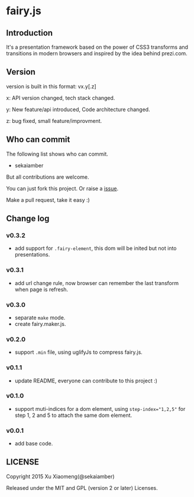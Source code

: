 # fairy.js

## Introduction

It's a presentation framework based on the power of CSS3 transforms and transitions in modern browsers and inspired by the idea behind prezi.com.

## Version

version is built in this format: vx.y[.z]

x: API version changed, tech stack changed.

y: New feature/api introduced, Code architecture changed.

z: bug fixed, small feature/improvment.

## Who can commit

The following list shows who can commit.

* sekaiamber

But all contributions are welcome.

You can just fork this project. Or raise a [issue](https://github.com/sekaiamber/fairy.js/issues).

Make a pull request, take it easy :)

## Change log

### v0.3.2

* add support for `.fairy-element`, this dom will be inited but not into presentations.

### v0.3.1

* add url change rule, now browser can remember the last transform when page is refresh.

### v0.3.0

* separate `make` mode.
* create fairy.maker.js.

### v0.2.0

* support `.min` file, using uglifyJs to compress fairy.js.

### v0.1.1

* update README, everyone can contribute to this project :)

### v0.1.0

* support muti-indices for a dom element, using `step-index="1,2,5"` for step 1, 2 and 5 to attach the same dom element.

### v0.0.1

* add base code.

## LICENSE

Copyright 2015 Xu Xiaomeng(@sekaiamber)

Released under the MIT and GPL (version 2 or later) Licenses.
